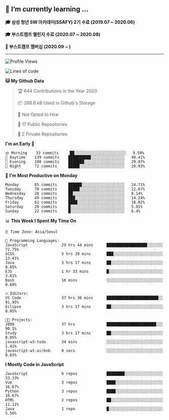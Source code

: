 ## 🌱 I’m currently learning ...

**🎓 삼성 청년 SW 아카데미(SSAFY) 2기 수료 (2019.07 ~ 2020.06)**

**🎓 부스트캠프 챌린지 수료 (2020.07 ~ 2020.08)**

**🏃  부스트캠프 멤버십 (2020.09 ~ )**
 
-----

<!--START_SECTION:waka-->
![Profile Views](http://img.shields.io/badge/Profile%20Views-13-blue)

![Lines of code](https://img.shields.io/badge/From%20Hello%20World%20I%27ve%20Written-34.5%20million%20lines%20of%20code-blue)

**🐱 My Github Data** 

> 🏆 644 Contributions in the Year 2020
 > 
> 📦 268.6 kB Used in Github's Storage 
 > 
> 🚫 Not Opted to Hire
 > 
> 📜 17 Public Repositories
 > 
> 🔑 2 Private Repositories 

**I'm an Early 🐤** 

```text
🌞 Morning    33 commits     ██░░░░░░░░░░░░░░░░░░░░░░░   9.59% 
🌆 Daytime    139 commits    ██████████░░░░░░░░░░░░░░░   40.41% 
🌃 Evening    100 commits    ███████░░░░░░░░░░░░░░░░░░   29.07% 
🌙 Night      72 commits     █████░░░░░░░░░░░░░░░░░░░░   20.93%

```
📅 **I'm Most Productive on Monday** 

```text
Monday       85 commits     ██████░░░░░░░░░░░░░░░░░░░   24.71% 
Tuesday      78 commits     █████░░░░░░░░░░░░░░░░░░░░   22.67% 
Wednesday    28 commits     ██░░░░░░░░░░░░░░░░░░░░░░░   8.14% 
Thursday     49 commits     ███░░░░░░░░░░░░░░░░░░░░░░   14.24% 
Friday       62 commits     ████░░░░░░░░░░░░░░░░░░░░░   18.02% 
Saturday     20 commits     █░░░░░░░░░░░░░░░░░░░░░░░░   5.81% 
Sunday       22 commits     █░░░░░░░░░░░░░░░░░░░░░░░░   6.4%

```


📊 **This Week I Spent My Time On** 

```text
⌚︎ Time Zone: Asia/Seoul

💬 Programming Languages: 
JavaScript               29 hrs 44 mins      ██████████████████░░░░░░░   72.75% 
SCSS                     5 hrs 29 mins       ███░░░░░░░░░░░░░░░░░░░░░░   13.41% 
Java                     3 hrs 17 mins       ██░░░░░░░░░░░░░░░░░░░░░░░   8.05% 
EJS                      1 hr 33 mins        █░░░░░░░░░░░░░░░░░░░░░░░░   3.81% 
Bash                     16 mins             ░░░░░░░░░░░░░░░░░░░░░░░░░   0.68%

🔥 Editors: 
VS Code                  37 hrs 36 mins      ███████████████████████░░   91.95% 
Eclipse                  3 hrs 17 mins       ██░░░░░░░░░░░░░░░░░░░░░░░   8.05%

🐱‍💻 Projects: 
J098                     37 hrs              ██████████████████████░░░   90.5% 
Study                    3 hrs 17 mins       ██░░░░░░░░░░░░░░░░░░░░░░░   8.05% 
javascript-w3-todo       34 mins             ░░░░░░░░░░░░░░░░░░░░░░░░░   1.42% 
javascript-w1-airbnb     0 secs              ░░░░░░░░░░░░░░░░░░░░░░░░░   0.03%

```

**I Mostly Code in JavaScript** 

```text
JavaScript               6 repos             ████████░░░░░░░░░░░░░░░░░   33.33% 
Vue                      3 repos             ████░░░░░░░░░░░░░░░░░░░░░   16.67% 
Python                   3 repos             ████░░░░░░░░░░░░░░░░░░░░░   16.67% 
HTML                     2 repos             ██░░░░░░░░░░░░░░░░░░░░░░░   11.11% 
Java                     1 repo              █░░░░░░░░░░░░░░░░░░░░░░░░   5.56%

```



<!--END_SECTION:waka-->
